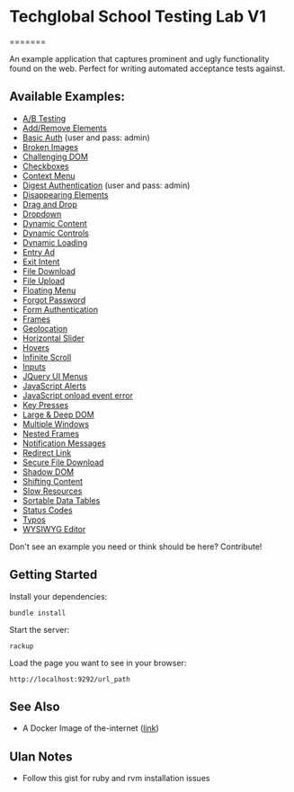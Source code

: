 # Techglobal School Testing Lab V1

=======

An example application that captures prominent and ugly functionality found on the web. Perfect for writing automated acceptance tests against.

## Available Examples:

- [A/B Testing](http://the-internet.herokuapp.com/abtest)
- [Add/Remove Elements](http://the-internet.herokuapp.com/add_remove_elements/)
- [Basic Auth](http://the-internet.herokuapp.com/basic_auth) (user and pass: admin)
- [Broken Images](http://the-internet.herokuapp.com/broken_images)
- [Challenging DOM](http://the-internet.herokuapp.com/challenging_dom)
- [Checkboxes](http://the-internet.herokuapp.com/checkboxes)
- [Context Menu](http://the-internet.herokuapp.com/context_menu)
- [Digest Authentication](http://the-internet.herokuapp.com/digest_auth) (user and pass: admin)
- [Disappearing Elements](http://the-internet.herokuapp.com/disappearing_elements)
- [Drag and Drop](http://the-internet.herokuapp.com/drag_and_drop)
- [Dropdown](http://the-internet.herokuapp.com/dropdown)
- [Dynamic Content](http://the-internet.herokuapp.com/dynamic_content)
- [Dynamic Controls](http://the-internet.herokuapp.com/dynamic_controls)
- [Dynamic Loading](http://the-internet.herokuapp.com/dynamic_loading)
- [Entry Ad](http://the-internet.herokuapp.com/entry_ad)
- [Exit Intent](http://the-internet.herokuapp.com/exit_intent)
- [File Download](http://the-internet.herokuapp.com/download)
- [File Upload](http://the-internet.herokuapp.com/upload)
- [Floating Menu](http://the-internet.herokuapp.com/floating_menu)
- [Forgot Password](http://the-internet.herokuapp.com/forgot_password)
- [Form Authentication](http://the-internet.herokuapp.com/login)
- [Frames](http://the-internet.herokuapp.com/frames)
- [Geolocation](http://the-internet.herokuapp.com/geolocation)
- [Horizontal Slider](http://the-internet.herokuapp.com/horizontal_slider)
- [Hovers](http://the-internet.herokuapp.com/hovers)
- [Infinite Scroll](http://the-internet.herokuapp.com/infinite_scroll)
- [Inputs](http://the-internet.herokuapp.com/inputs)
- [JQuery UI Menus](http://the-internet.herokuapp.com/jqueryui/menu)
- [JavaScript Alerts](http://the-internet.herokuapp.com/javascript_alerts)
- [JavaScript onload event error](http://the-internet.herokuapp.com/javascript_error)
- [Key Presses](http://the-internet.herokuapp.com/key_presses)
- [Large & Deep DOM](http://the-internet.herokuapp.com/large)
- [Multiple Windows](http://the-internet.herokuapp.com/windows)
- [Nested Frames](http://the-internet.herokuapp.com/nested_frames)
- [Notification Messages](http://the-internet.herokuapp.com/notification_message)
- [Redirect Link](http://the-internet.herokuapp.com/redirector)
- [Secure File Download](http://the-internet.herokuapp.com/download_secure)
- [Shadow DOM](http://the-internet.herokuapp.com/shadowdom)
- [Shifting Content](http://the-internet.herokuapp.com/shifting_content)
- [Slow Resources](http://the-internet.herokuapp.com/slow)
- [Sortable Data Tables](http://the-internet.herokuapp.com/tables)
- [Status Codes](http://the-internet.herokuapp.com/status_codes)
- [Typos](http://the-internet.herokuapp.com/typos)
- [WYSIWYG Editor](http://the-internet.herokuapp.com/tinymce)

Don't see an example you need or think should be here? Contribute!

## Getting Started

Install your dependencies:

    bundle install

Start the server:

    rackup

Load the page you want to see in your browser:

    http://localhost:9292/url_path

## See Also

- A Docker Image of the-internet ([link](https://hub.docker.com/r/gprestes/the-internet/))

## Ulan Notes

- Follow this gist for ruby and rvm installation issues
